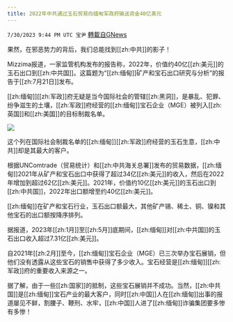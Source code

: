 ```yaml
---
title: 2022年中共通过玉石贸易向缅甸军政府输送资金40亿美元
---
```

`7/30/2023 9:44 PM UTC 宝尹` [轉載自GNews](https://gnews.org/articles/1499889)

果然，在邪恶势力的背后，我们总能找到[[zh:中共]]的影子！

Mizzima报道，一家监管机构发布的报告称，2022年，价值约40亿[[zh:美元]]的玉石出口到[[zh:中共国]]。这篇题为“[[zh:缅甸]]矿产和宝石出口研究与分析”的报告于[[zh:7月21日]]发布。

[[zh:缅甸]][[zh:军政]]府无疑是当今国际社会的管辖[[zh:黑洞]]，是暴乱、犯罪、纷争滋生的土壤，[[zh:军政]]府经营的[[zh:缅甸]]宝石企业（MGE）被列入[[zh:英国]]和[[zh:美国]]的目标制裁名单。

![](https://i.imgur.com/JpINTnU.jpg)

这个列在国际社会制裁名单的[[zh:缅甸]][[zh:军政]]府经营的玉石生意，[[zh:中共]]却是其最大的客户。

根据UNComtrade（贸易统计）和[[zh:中共海关总署]]发布的贸易数据，[[zh:缅甸]]2021年从矿产和宝石出口中获得了超过34亿[[zh:美元]]的收入，然后在2022年增加到超过62亿[[zh:美元]]。2021年，价值约10亿[[zh:美元]]的玉石出口到[[zh:中共国]]，2022年出口额增至约40亿[[zh:美元]]。

[[zh:缅甸]]在矿产和宝石行业，玉石出口额最大，其他矿产锡、稀土、铜、镍和其他宝石的出口额按降序排列。

据报道，2023年[[zh:1月]]至[[zh:5月]]底期间，[[zh:缅甸]]对[[zh:中共国]]的玉石出口收入超过7.31亿[[zh:美元]]。

自2021年[[zh:2月]]至今，[[zh:缅甸]]宝石企业（MGE）已三次举办宝石展销，但他们没有透露从这些宝石的销售中获得了多少收入。宝石经营是[[zh:缅甸]][[zh:军政]]府的重要收入来源之一。

据了解，由于一些[[zh:国家]]的抵制，这些宝石展销并不成功。当然，[[zh:中共国]]是[[zh:缅甸]]宝石产业的最大客户，同时[[zh:中国]]人在[[zh:缅甸]]出事的报道屡见不鲜，割腰子、鞭刑、水牢，[[zh:中国]]人进了[[zh:缅甸]]诈骗集团要多惨有多惨！

